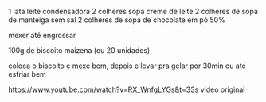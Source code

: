 1 lata leite condensadora 
2 colheres sopa creme de leite
2 colheres de sopa de manteiga sem sal
2 colheres de sopa de chocolate em pó 50% 

mexer até engrossar

100g de biscoito maizena (ou 20 unidades)


coloca o biscoito e mexe bem, depois e levar pra gelar por 30min ou até esfriar bem

https://www.youtube.com/watch?v=RX_WnfgLYGs&t=33s video original